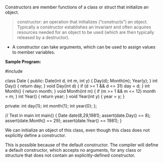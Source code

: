Constructors are member functions of a class or struct that initialize an object. 

> constructor: an operation that initializes (“constructs”) an object. Typically a constructor establishes an invariant and often acquires resources needed for an object to be used (which are then typically released by a destructor).

- A constructor can take arguments, which can be used to assign values to member variables.

**Sample Program:**

#include <cassert>

class Date {
 public:
  Date(int d, int m, int y) {
    Day(d);
    Month(m);
    Year(y);
  }
  int Day() { return day; }
  void Day(int d) {
    if (d >= 1 && d <= 31) day = d;
  }
  int Month() { return month; }
  void Month(int m) {
    if (m >= 1 && m <= 12) month = m;
  }
  int Year() { return year; }
  void Year(int y) { year = y; }

 private:
  int day{1};
  int month{1};
  int year{0};
};

// Test in main
int main() {
  Date date(8,29,1981);
  assert(date.Day() == 8);
  assert(date.Month() == 29);
  assert(date.Year() == 1981);
}

We can initialize an object of this class, even though this class does not explicitly define a constructor.

This is possible because of the default constructor. The compiler will define a default constructor, which accepts no arguments, for any class or structure that does not contain an explicitly-defined constructor.
